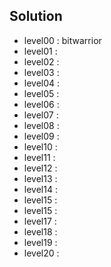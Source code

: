 ## Solution
 - level00 : bitwarrior
 - level01 : 
 - level02 : 
 - level03 : 
 - level04 : 
 - level05 : 
 - level06 : 
 - level07 : 
 - level08 : 
 - level09 : 
 - level10 : 
 - level11 : 
 - level12 : 
 - level13 : 
 - level14 : 
 - level15 : 
 - level15 : 
 - level17 : 
 - level18 : 
 - level19 : 
 - level20 : 

